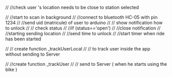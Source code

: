 // //check user 's location  needs to be close to station selected

// //start to scan in background
// //connect to bluetooth HC-05 with pin 1234
// //send uid (matricule) of user to arduino
// // show notification how to unlock
// // check status
// //if (status=='open')
// //close notification
// //starting sending location
// //send time to unlock
// //start timer when ride has been started



// // create function _trackUserLocal 
// // to track user inside the app without sending to Server 

// //create function _trackUser
// // send to Server ( when he starts using the bike )


